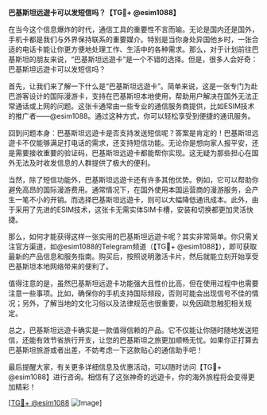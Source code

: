 **巴基斯坦远遊卡可以发短信吗？【TG💪+ @esim1088】**

在当今这个信息爆炸的时代，通信工具的重要性不言而喻。无论是国内还是国外，手机卡都是我们与外界保持联系的重要媒介。特别是当你身处异国他乡时，一张合适的电话卡能让你更方便地处理工作、生活中的各种需求。那么，对于计划前往巴基斯坦的朋友来说，“巴基斯坦远遊卡”是一个不错的选择。但是，很多人会好奇：巴基斯坦远遊卡可以发短信吗？

首先，让我们来了解一下什么是“巴基斯坦远遊卡”。简单来说，这是一张专门为赴巴游客设计的国际漫游卡，支持在巴基斯坦本地使用，帮助用户解决在国外无法正常通话或上网的问题。这张卡通常由一些专业的通信服务商提供，比如ESIM技术的推广者——@esim1088。通过这种方式，你可以轻松享受到便捷的通讯服务。

回到问题本身：巴基斯坦远遊卡是否支持发送短信呢？答案是肯定的！巴基斯坦远遊卡不仅能够满足打电话的需求，还支持短信功能。无论你是想向家人报平安，还是需要接收重要的验证码，巴基斯坦远遊卡都能帮你实现。这无疑为那些担心在国外无法及时收发信息的人群提供了极大的便利。

当然，除了短信功能外，巴基斯坦远遊卡还有许多其他优势。例如，它可以帮助你避免高昂的国际漫游费用。通常情况下，在国外使用本国运营商的漫游服务，会产生一笔不小的开销。而选择巴基斯坦远遊卡，则可以大幅降低通讯成本。此外，由于采用了先进的ESIM技术，这张卡无需实体SIM卡槽，安装和切换都更加灵活快捷。

那么，如何才能获得这样一张实用的巴基斯坦远遊卡呢？其实非常简单。你只需关注官方渠道，如@esim1088的Telegram频道（【TG💪+ @esim1088】），即可获取最新的产品信息和服务指南。购买后，按照说明激活卡片，然后就能立刻开始享受巴基斯坦本地网络带来的便利了。

值得注意的是，虽然巴基斯坦远遊卡功能强大且性价比高，但在使用过程中也需要注意一些事项。比如，确保你的手机支持国际频段，否则可能会出现信号不佳的情况；另外，了解当地的文化习俗以及法律规范也很重要，以免因疏忽触犯相关规定。

总之，巴基斯坦远遊卡确实是一款值得信赖的产品。它不仅能让你随时随地发送短信，还能有效节省旅行开支，让您的巴基斯坦之旅更加顺畅无忧。如果你正打算去巴基斯坦旅游或者出差，不妨考虑一下这款贴心的通信助手吧！

最后提醒大家，有关更多详细信息及优惠活动，可以随时访问【TG💪+ @esim1088】进行咨询。相信有了这张神奇的远遊卡，你的海外旅程将会变得更加精彩！

[[TG💪+ @esim1088](https://t.me/s/esim1088) ![Image](https://i.postimg.cc/4NQfJmqS/Snipaste-2025-05-13-00-14-12.png)]